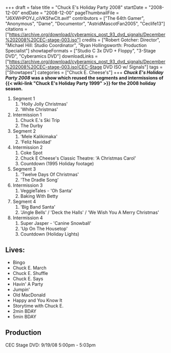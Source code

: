 +++
draft = false
title = "Chuck E's Holiday Party 2008"
startDate = "2008-12-00"
endDate = "2008-12-00"
pageThumbnailFile = "J6XWHPOYJ_ciVKSfwCIt.avif"
contributors = ["The 64th Gamer", "Anonymous", "Dame", "Documentor", "AstridMascotFan2005", "Ceclife13"]
citations = ["https://archive.org/download/cyberamics_post_93_dvd_signals/December%202008%20CEC-stage-003.iso"]
credits = ["Robert Gotcher: Director", "Michael Hill: Studio Coordinator", "Ryan Hollingsworth: Production Specialist"]
showtapeFormats = ["Studio C 3x DVD + Floppy", "3-Stage DVD", "Cyberamics DVD"]
downloadLinks = ["https://archive.org/download/cyberamics_post_93_dvd_signals/December%202008%20CEC-stage-003.iso|CEC-Stage DVD ISO w/ Signals"]
tags = ["Showtapes"]
categories = ["Chuck E. Cheese's"]
+++
***Chuck E's Holiday Party 2008* was a show which reused the segments and intermissions of {{< wiki-link "Chuck E's Holiday Party 1999" >}} for the 2008 holiday season.**

1.  Segment 1
    1.  'Holly Jolly Christmas'
    2.  'White Christmas'
2.  Intermission 1
    1.  Chuck E.'s Ski Trip
    2.  The Durby
3.  Segment 2
    1.  'Mele Kalikimaka'
    2.  'Feliz Navidad'
4.  Intermission 2
    1.  Coke Spot
    2.  Chuck E Cheese's Classic Theatre: 'A Christmas Carol'
    3.  Countdown (1995 Holiday footage)
5.  Segment 3
    1.  'Twelve Days Of Christmas'
    2.  'The Dradle Song'
6.  Intermission 3
    1.  VeggieTales - 'Oh Santa'
    2.  Baking With Betty
7.  Segment 4
    1.  'Big Band Santa'
    2.  'Jingle Bells' / 'Deck the Halls' / 'We Wish You A Merry Christmas'
8.  Intermission 4
    1.  Super Jasper - 'Canine Snowball'
    2.  'Up On The Housetop'
    3.  Countdown (Holiday Lights)

## Lives:

- Bingo
- Chuck E. March
- Chuck E. Shuffle
- Chuck E. Says
- Havin' A Party
- Jumpin'
- Old MacDonald
- Happy and You Know It
- Storytime with Chuck E.
- 2min BDAY
- 5min BDAY

## Production

CEC Stage DVD: 9/19/08 5:00pm - 5:03pm
